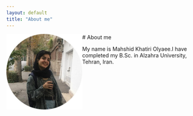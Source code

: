 ```yaml
---
layout: default
title: "About me"
---
```

<img align="left" width="200" height="200" src="/assets/bio.jpg"/>
# About me

My name is Mahshid Khatiri Olyaee.I have completed my B.Sc. in Alzahra University, Tehran, Iran.

